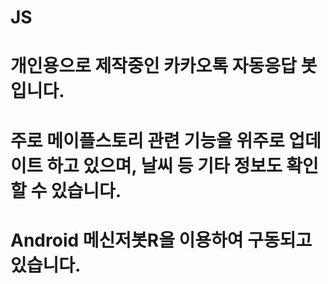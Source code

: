 # JS
# 개인용으로 제작중인 카카오톡 자동응답 봇입니다.
# 주로 메이플스토리 관련 기능을 위주로 업데이트 하고 있으며, 날씨 등 기타 정보도 확인 할 수 있습니다.
# Android 메신저봇R을 이용하여 구동되고 있습니다.
